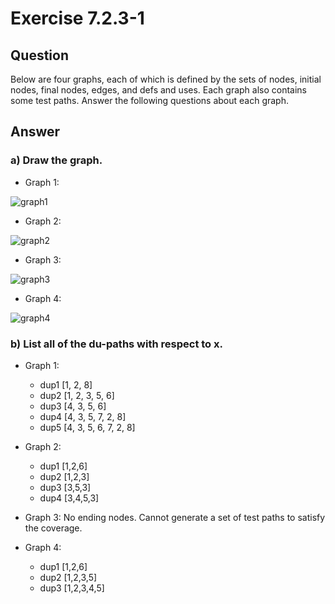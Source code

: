 # Exercise 7.2.3-1
## Question
Below are four graphs, each of which is defined by the sets of nodes,
initial nodes, final nodes, edges, and defs and uses. Each graph also
contains some test paths. Answer the following questions about each
graph.

## Answer
### a) Draw the graph.
* Graph 1:

![graph1](graph1.png)

* Graph 2:

![graph2](graph2.png)

* Graph 3:

![graph3](graph3.png)

* Graph 4:

![graph4](graph4.png)

### b) List all of the du-paths with respect to x.
* Graph 1:
  - dup1 [1, 2, 8]
  - dup2 [1, 2, 3, 5, 6]
  - dup3 [4, 3, 5, 6]
  - dup4 [4, 3, 5, 7, 2, 8]
  - dup5 [4, 3, 5, 6, 7, 2, 8]

* Graph 2:
  - dup1 [1,2,6]
  - dup2 [1,2,3]
  - dup3 [3,5,3]
  - dup4 [3,4,5,3]

* Graph 3:
No ending nodes. Cannot generate a set of test paths to satisfy the coverage.

* Graph 4:
  - dup1 [1,2,6]
  - dup2 [1,2,3,5]
  - dup3 [1,2,3,4,5]
